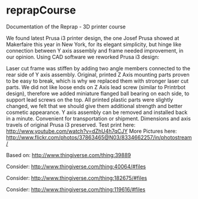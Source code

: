 # reprapCourse
Documentation of the Reprap - 3D printer course


We found latest Prusa i3 printer design, the one Josef Prusa showed at Makerfaire this year in New York, for its elegant simplicity, but hinge like connection between Y axis assembly and frame needed improvement, in our opinion.
Using CAD software we reworked Prusa i3 design:

Laser cut frame was stiffen by adding two angle members connected to the rear side of Y axis assembly.
Original, printed Z Axis mounting parts proven to be easy to break, which is why we replaced them with stronger laser cut parts.
We did not like loose ends on Z Axis lead screw (similar to Printrbot design), therefore we added miniature flanged ball bearing on each side, to support lead screws on the top.
All printed plastic parts were slightly changed, we felt that we should give them additional strength and better cosmetic appearance.
Y axis assembly can be removed and installed back in a minute. Convenient for transportation or shipment.
Dimensions and axis travels of original Prusa i3 preserved.
Test print here:
http://www.youtube.com/watch?v=dZhU4h7qCJY
More Pictures here:
http://www.flickr.com/photos/37863465@N03/8334662257/in/photostream/


Based on: http://www.thingiverse.com/thing:39889

Consider: http://www.thingiverse.com/thing:40064/#files

Consider: http://www.thingiverse.com/thing:182675/#files

Consider: http://www.thingiverse.com/thing:119616/#files
